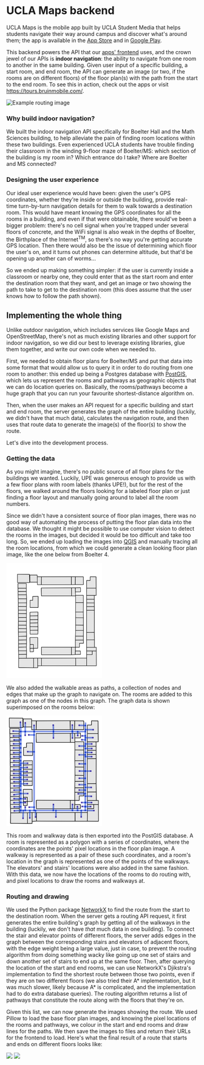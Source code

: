 # UCLA Maps backend

UCLA Maps is the mobile app built by UCLA Student Media that helps students navigate their way around campus and discover what's around them; the app is available in the [App Store](https://itunes.apple.com/us/app/ucla-maps/id1284271661) and in [Google Play](https://play.google.com/store/apps/details?id=com.uclastudentmedia.UCLAMaps). 

This backend powers the API that our [apps' frontend](https://github.com/uclastudentmedia/tours-frontend) uses, and the crown jewel of our APIs is **indoor navigation**: the ability to navigate from one room to another in the same building. Given user input of a specific building, a start room, and end room, the API can generate an image (or two, if the rooms are on different floors) of the floor plan(s) with the path from the start to the end room. To see this in action, check out the apps or visit https://tours.bruinmobile.com/.

<img src="https://tours.bruinmobile.com/media/floor_plans/cache/67_5_1079-918_308-803.png" width="510" height="540" alt="Example routing image"/>

### Why build indoor navigation?

We built the indoor navigation API specifically for Boelter Hall and the Math Sciences building, to help alleviate the pain of finding room locations within these two buildings. Even experienced UCLA students have trouble finding their classroom in the winding 9-floor maze of Boelter/MS: which section of the building is my room in? Which entrance do I take? Where are Boelter and MS connected?

### Designing the user experience

Our ideal user experience would have been: given the user's GPS coordinates, whether they're inside or outside the building, provide real-time turn-by-turn navigation details for them to walk towards a destination room. This would have meant knowing the GPS coordinates for all the rooms in a building, and even if that were obtainable, there would've been a bigger problem: there's no cell signal when you're trapped under several floors of concrete, and the WiFi signal is also weak in the depths of Boelter, the Birthplace of the Internet<sup>TM</sup>, so there's no way you're getting accurate GPS location. Then there would also be the issue of determining which floor the user's on, and it turns out phones can determine altitude, but that'd be opening up another can of worms...

So we ended up making something simpler: if the user is currently inside a classroom or nearby one, they could enter that as the start room and enter the destination room that they want, and get an image or two showing the path to take to get to the destination room (this does assume that the user knows how to follow the path shown).

## Implementing the whole thing

Unlike outdoor navigation, which includes services like Google Maps and OpenStreetMap, there's not as much existing libraries and other support for indoor navigation, so we did our best to leverage existing libraries, glue them together, and write our own code when we needed to.

First, we needed to obtain floor plans for Boelter/MS and put that data into some format that would allow us to query it in order to do routing from one room to another: this ended up being a Postgres database with [PostGIS](https://postgis.net/), which lets us represent the rooms and pathways as geographic objects that we can do location queries on. Basically, the rooms/pathways become a huge graph that you can run your favourite shortest-distance algorithm on.

Then, when the user makes an API request for a specific building and start and end room, the server generates the graph of the entire building (luckily, we didn't have that much data), calculates the navigation route, and then uses that route data to generate the image(s) of the floor(s) to show the route.

Let's dive into the development process.

### Getting the data

As you might imagine, there's no public source of all floor plans for the buildings we wanted. Luckily, UPE was generous enough to provide us with a few floor plans with room labels (thanks UPE!), but for the rest of the floors, we walked around the floors looking for a labeled floor plan or just finding a floor layout and manually going around to label all the room numbers.

Since we didn't have a consistent source of floor plan images, there was no good way of automating the process of putting the floor plan data into the database. We thought it might be possible to use computer vision to detect the rooms in the images, but decided it would be too difficult and take too long. So, we ended up loading the images into [QGIS](https://qgis.org/en/site/) and manually tracing all the room locations, from which we could generate a clean looking floor plan image, like the one below from Boelter 4. 

<img src="media/floor_plans/base/67_4.png" width="50%" alt="Boelter 4 floor plan"/>

We also added the walkable areas as paths, a collection of nodes and edges that make up the graph to navigate on. The rooms are added to this graph as one of the nodes in this graph. The graph data is shown superimposed on the rooms below:

<img src="media/readme/qgis-screenshot.PNG" width="50%" alt="QGIS screenshot"/>

This room and walkway data is then exported into the PostGIS database. A room is represented as a polygon with a series of coordinates, where the coordinates are the points' pixel locations in the floor plan image. A walkway is represented as a pair of these such coordinates, and a room's location in the graph is represented as one of the points of the walkways. The elevators' and stairs' locations were also added in the same fashion. With this data, we now have the locations of the rooms to do routing with, and pixel locations to draw the rooms and walkways at.

### Routing and drawing

We used the Python package [NetworkX](https://networkx.github.io/) to find the route from the start to the destination room. When the server gets a routing API request, it first generates the entire building's graph by getting all of the walkways in the building (luckily, we don't have _that_ much data in one building). To connect the stair and elevator points of different floors, the server adds edges in the graph between the corresponding stairs and elevators of adjacent floors, with the edge weight being a large value, just in case, to prevent the routing algorithm from doing something wacky like going up one set of stairs and down another set of stairs to end up at the same floor. Then, after querying the location of the start and end rooms, we can use NetworkX's Djikstra's implementation to find the shortest route between those two points, even if they are on two different floors (we also tried their A* implementation, but it was much slower, likely because A* is complicated, and the implementation had to do extra database queries). The routing algorithm returns a list of pathways that constitute the route along with the floors that they're on.

Given this list, we can now generate the images showing the route. We used Pillow to load the base floor plan images, and knowing the pixel locations of the rooms and pathways, we colour in the start and end rooms and draw lines for the paths. We then save the images to files and return their URLs for the frontend to load. Here's what the final result of a route that starts and ends on different floors looks like:

<img src="https://tours.bruinmobile.com/media/floor_plans/cache/67_5_308-803_415-411.png" width="45%"/> <img src="https://tours.bruinmobile.com/media/floor_plans/cache/67_3_497-579_886-977.png" width="45%"/>

